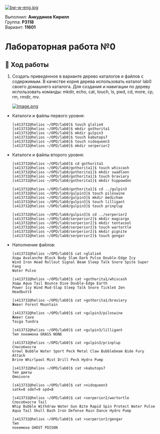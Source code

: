 [![bw-w-eng.jpg](https://i.postimg.cc/WzqmKdFN/bw-w-eng.jpg)](https://postimg.cc/K3Fg3vDw)

<p align="left">
Выполнил: <strong>Анкудинов Кирилл</strong></br>
Группа: <strong>P3118</strong></br>
Вариант: <strong>11601</strong>
</p>

# Лабораторная работа №0

## 📝 Ход работы

1. Создать приведенное в варианте дерево каталогов и файлов с содержимым.
   В качестве корня дерева использовать каталог lab0 своего домашнего каталога.
   Для создания и навигации по дереву использовать команды: mkdir, echo, cat, touch, ls, pwd, cd, more, cp, rm, rmdir,
   mv.
   
   [![image.png](https://i.postimg.cc/q7Zmmmgh/image.png)](https://postimg.cc/Z9pFnx84)

* Каталоги и файлы первого уровня:
    ```shell
    [s413732@helios ~/OPD/lab0]$ touch glalie4
    [s413732@helios ~/OPD/lab0]$ mkdir gothorita1
    [s413732@helios ~/OPD/lab0]$ mkdir gulpin3
    [s413732@helios ~/OPD/lab0]$ touch kabutops7
    [s413732@helios ~/OPD/lab0]$ touch nidoqueen3
    [s413732@helios ~/OPD/lab0]$ mkdir serperior2
    ```

* Каталоги и файлы второго уровня:
    
    ```shell
    [s413732@helios ~/OPD/lab0]$ cd gothorita1
    [s413732@helios ~/OPD/lab0/gothorita1]$ touch whiscash
    [s413732@helios ~/OPD/lab0/gothorita1]$ mkdir swadloon
    [s413732@helios ~/OPD/lab0/gothorita1]$ touch braviary
    [s413732@helios ~/OPD/lab0/gothorita1]$ mkdir hippowdon
    
    [s413732@helios ~/OPD/lab0/gothorita1]$ cd ../gulpin3
    [s413732@helios ~/OPD/lab0/gulpin3]$ touch piloswine
    [s413732@helios ~/OPD/lab0/gulpin3]$ mkdir medicham
    [s413732@helios ~/OPD/lab0/gulpin3]$ touch lilligant
    [s413732@helios ~/OPD/lab0/gulpin3]$ touch prinplup
    
    [s413732@helios ~/OPD/lab0/gulpin3]$ cd ../serperior2
    [s413732@helios ~/OPD/lab0/serperior2]$ mkdir magcargo
    [s413732@helios ~/OPD/lab0/serperior2]$ mkdir tentacool
    [s413732@helios ~/OPD/lab0/serperior2]$ touch wartortle
    [s413732@helios ~/OPD/lab0/serperior2]$ mkdir pignite
    [s413732@helios ~/OPD/lab0/serperior2]$ touch gengar
    ```
* Наполнение файлов:
    ```shell
    [s413732@helios ~/OPD/lab0]$ cat >glalie4
    Xoды Avalanche Block Body Slam Dark Pulse Double-Edge Icy
    Wind Iron Head Rollout Signal Beam Sleep Talk Snore Spite Super Fang
    Water Pulse
    
    [s413732@helios ~/OPD/lab0]$ cat >gothorita1/whiscash
    Xoды Aqua Tail Bounce Dive Double-Edge Earth        
    Power Icy Wind Mud-Slap Sleep Talk Snore Tickle‡ Zen
    Headbutt‡
  
    [s413732@helios ~/OPD/lab0]$ cat >gothorita1/braviary 
    Живет Forest Mountain
  
    [s413732@helios ~/OPD/lab0]$ cat >gulpin3/piloswine 
    Живет Cave
    Taiga Tundra
  
    [s413732@helios ~/OPD/lab0]$ cat >gulpin3/lilligant 
    Тип покемона GRASS NONE
  
    [s413732@helios ~/OPD/lab0]$ cat >gulpin3/prinplup 
    Способности
    Growl Bubble Water Sport Peck Metal Claw Bubblebeam Bide Fury Attack
    Brine Whirlpool Mist Drill Peck Hydro Pump
  
    [s413732@helios ~/OPD/lab0]$ cat >kabutops7 
    Тип диеты
    Omnivore
  
    [s413732@helios ~/OPD/lab0]$ cat >nidoqueen3 
    satk=8 sdef=9 spd=8
  
    [s413732@helios ~/OPD/lab0]$ cat >serperior2/wartortle 
    Способности Tail
    Whip Bubble Withdraw Water Gun Bite Rapid Spin Protect Water Pulse
    Aqua Tail Skull Bash Iron Defense Rain Dance Hydro Pump
    
    [s413732@helios ~/OPD/lab0]$ cat >serperior2/gengar 
    Тип
    покемона GHOST POISON
    ```

